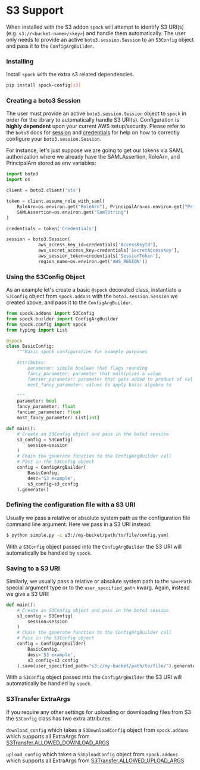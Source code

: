 # S3 Support

When installed with the S3 addon `spock` will attempt to identify S3 URI(s) (e.g. `s3://<bucket-name>/<key>`) and handle 
them automatically. The user only needs to provide an active `boto3.session.Session` to an `S3Config` object and pass
it to the `ConfigArgBuilder`.


### Installing

Install `spock` with the extra s3 related dependencies.

```bash
pip install spock-config[s3]
```

### Creating a boto3 Session

The user must provide an active `boto3.session.Session` object to `spock` in order for the library to automatically
handle S3 URI(s). Configuration is **highly dependent** upon your current AWS setup/security. Please refer to the 
`boto3` docs for [session](https://boto3.amazonaws.com/v1/documentation/api/latest/reference/core/session.html) and
[credentials](https://boto3.amazonaws.com/v1/documentation/api/latest/guide/credentials.html) for help on how to 
correctly configure your `boto3.session.Session`.

For instance, let's just suppose we are going to get our tokens via SAML authorization 
where we already have the SAMLAssertion, RoleArn, and PrincipalArn stored as env variables:

```python
import boto3
import os

client = boto3.client('sts')

token = client.assume_role_with_saml(
    RoleArn=os.environ.get("RoleArn"), PrincipalArn=os.environ.get("PrincipalArn"),
    SAMLAssertion=os.environ.get("SamlString")
)

credentials = token['Credentials']

session = boto3.Session(
            aws_access_key_id=credentials['AccessKeyId'],
            aws_secret_access_key=credentials['SecretAccessKey'],
            aws_session_token=credentials['SessionToken'],
            region_name=os.environ.get('AWS_REGION'))
```

### Using the S3Config Object

As an example let's create a basic `@spock` decorated class, instantiate a `S3Config` object from `spock.addons` with
the `boto3.session.Session` we created above, and pass it to the `ConfigArgBuilder`.

```python
from spock.addons import S3Config
from spock.builder import ConfigArgBuilder
from spock.config import spock
from typing import List

@spock
class BasicConfig:
    """Basic spock configuration for example purposes

    Attributes:
        parameter: simple boolean that flags rounding
        fancy_parameter: parameter that multiplies a value
        fancier_parameter: parameter that gets added to product of val and fancy_parameter
        most_fancy_parameter: values to apply basic algebra to

    """
    parameter: bool
    fancy_parameter: float
    fancier_parameter: float
    most_fancy_parameter: List[int]

def main():
    # Create an S3Config object and pass in the boto3 session
    s3_config = S3Config(
        session=session
    )
    # Chain the generate function to the ConfigArgBuilder call
    # Pass in the S3Config object
    config = ConfigArgBuilder(
        BasicConfig, 
        desc='S3 example',
        s3_config=s3_config
    ).generate()
```

### Defining the configuration file with a S3 URI

Usually we pass a relative or absolute system path as the configuration file command line argument. Here we pass 
in a S3 URI instead:

```bash
$ python simple.py -c s3://my-bucket/path/to/file/config.yaml
```

With a `S3Config` object passed into the `ConfigArgBuilder` the S3 URI will automatically be handled by `spock`.

### Saving to a S3 URI

Similarly, we usually pass a relative or absolute system path to the `SavePath` special argument type or 
to the `user_specified_path` kwarg. Again, instead we give a S3 URI:

```python
def main():
    # Create an S3Config object and pass in the boto3 session
    s3_config = S3Config(
        session=session
    )
    # Chain the generate function to the ConfigArgBuilder call
    # Pass in the S3Config object
    config = ConfigArgBuilder(
        BasicConfig, 
        desc='S3 example',
        s3_config=s3_config
    ).save(user_specified_path="s3://my-bucket/path/to/file/").generate()
```

With a `S3Config` object passed into the `ConfigArgBuilder` the S3 URI will automatically be handled by `spock`.

### S3Transfer ExtraArgs

If you require any other settings for uploading or downloading files from S3 the `S3Config` class has two extra 
attributes:

`download_config` which takes a `S3DownloadConfig` object from `spock.addons` which supports all ExtraArgs from
[S3Transfer.ALLOWED_DOWNLOAD_ARGS](https://boto3.amazonaws.com/v1/documentation/api/latest/reference/customizations/s3.html#boto3.s3.transfer.S3Transfer.ALLOWED_DOWNLOAD_ARGS)

`upload_config` which takes a `S3UploadConfig` object from `spock.addons` which supports all ExtraArgs from
[S3Transfer.ALLOWED_UPLOAD_ARGS](https://boto3.amazonaws.com/v1/documentation/api/latest/reference/customizations/s3.html#boto3.s3.transfer.S3Transfer.ALLOWED_UPLOAD_ARGS)
